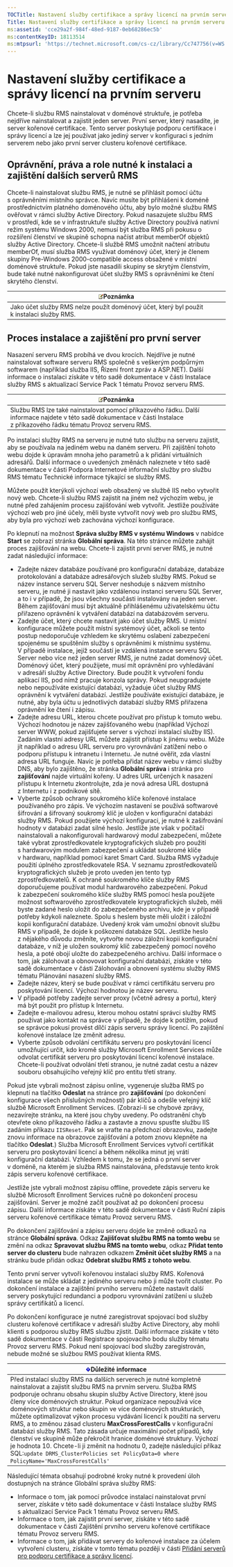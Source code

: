 ```yaml
---
TOCTitle: Nastavení služby certifikace a správy licencí na prvním serveru
Title: Nastavení služby certifikace a správy licencí na prvním serveru
ms:assetid: 'cce29a2f-984f-48ed-9187-0eb68286ec5b'
ms:contentKeyID: 18113514
ms:mtpsurl: 'https://technet.microsoft.com/cs-cz/library/Cc747756(v=WS.10)'
---
```


Nastavení služby certifikace a správy licencí na prvním serveru
===============================================================

Chcete-li službu RMS nainstalovat v doménové struktuře, je potřeba nejdříve nainstalovat a zajistit jeden server. První server, který nasadíte, je server kořenové certifikace. Tento server poskytuje podporu certifikace i správy licencí a lze jej používat jako jediný server v konfiguraci s jedním serverem nebo jako první server clusteru kořenové certifikace.

Oprávnění, práva a role nutné k instalaci a zajištění dalších serverů RMS
-------------------------------------------------------------------------

Chcete-li nainstalovat službu RMS, je nutné se přihlásit pomocí účtu s oprávněními místního správce. Navíc musíte být přihlášeni k doméně prostřednictvím platného doménového účtu, aby bylo možné službu RMS ověřovat v rámci služby Active Directory. Pokud nasazujete službu RMS v prostředí, kde se v infrastruktuře služby Active Directory používá nativní režim systému Windows 2000, nemusí být služba RMS při pokusu o rozšíření členství ve skupině schopna načíst atribut memberOf objektů služby Active Directory. Chcete-li službě RMS umožnit načtení atributu memberOf, musí služba RMS využívat doménový účet, který je členem skupiny Pre-Windows 2000-compatible access obsažené v místní doménové struktuře. Pokud jste nasadili skupiny se skrytým členstvím, bude také nutné nakonfigurovat účet služby RMS s oprávněními ke čtení skrytého členství.

| ![](images/Cc747756.note(WS.10).gif)Poznámka                 |
|-------------------------------------------------------------------------------------------|
| Jako účet služby RMS nelze použít doménový účet, který byl použit k instalaci služby RMS. |

Proces instalace a zajištění pro první server
---------------------------------------------

Nasazení serveru RMS probíhá ve dvou krocích. Nejdříve je nutné nainstalovat software serveru RMS společně s veškerým podpůrným softwarem (například služba IIS, Řízení front zpráv a ASP.NET). Další informace o instalaci získáte v této sadě dokumentace v části Instalace služby RMS s aktualizací Service Pack 1 tématu Provoz serveru RMS.

| ![](images/Cc747756.note(WS.10).gif)Poznámka                                                                                                   |
|-----------------------------------------------------------------------------------------------------------------------------------------------------------------------------|
| Službu RMS lze také nainstalovat pomocí příkazového řádku. Další informace najdete v této sadě dokumentace v části Instalace z příkazového řádku tématu Provoz serveru RMS. |

Po instalaci služby RMS na serveru je nutné tuto službu na serveru zajistit, aby se používala na jediném webu na daném serveru. Při zajištění tohoto webu dojde k úpravám mnoha jeho parametrů a k přidání virtuálních adresářů. Další informace o uvedených změnách naleznete v této sadě dokumentace v části Podpora Internetové informační služby pro službu RMS tématu Technické informace týkající se služby RMS.

Můžete použít kterýkoli výchozí web obsažený ve službě IIS nebo vytvořit nový web. Chcete-li službu RMS zajistit na jiném než výchozím webu, je nutné před zahájením procesu zajišťování web vytvořit. Jestliže používáte výchozí web pro jiné účely, měli byste vytvořit nový web pro službu RMS, aby byla pro výchozí web zachována výchozí konfigurace.

Po klepnutí na možnost **Správa služby RMS v systému Windows** v nabídce **Start** se zobrazí stránka **Globální správa**. Na této stránce můžete zahájit proces zajišťování na webu. Chcete-li zajistit první server RMS, je nutné zadat následující informace:

-   Zadejte název databáze používané pro konfigurační databáze, databáze protokolování a databáze adresářových služeb služby RMS.
    Pokud se název instance serveru SQL Server neshoduje s názvem místního serveru, je nutné ji nastavit jako vzdálenou instanci serveru SQL Server, a to i v případě, že jsou všechny součásti instalovány na jeden server.
    Během zajišťování musí být aktuálně přihlášenému uživatelskému účtu přiřazeno oprávnění k vytváření databází na databázovém serveru.
-   Zadejte účet, který chcete nastavit jako účet služby RMS. U místní konfigurace můžete použít místní systémový účet, ačkoli se tento postup nedoporučuje vzhledem ke skrytému oslabení zabezpečení spojenému se spuštěním služby s oprávněními k místnímu systému.
    V případě instalace, jejíž součástí je vzdálená instance serveru SQL Server nebo více než jeden server RMS, je nutné zadat doménový účet. Doménový účet, který použijete, musí mít oprávnění pro vyhledávání v adresáři služby Active Directory. Bude použit k vytvoření fondu aplikací IIS, pod nímž pracuje konzola správy. Pokud neupgradujete nebo nepoužíváte existující databázi, vyžaduje účet služby RMS oprávnění k vytváření databází. Jestliže používáte existující databáze, je nutné, aby byla účtu u jednotlivých databází služby RMS přiřazena oprávnění ke čtení i zápisu.
-   Zadejte adresu URL, kterou chcete používat pro přístup k tomuto webu. Výchozí hodnotou je název zajišťovaného webu (například Výchozí server WWW, pokud zajišťujete server s výchozí instalací služby IIS). Zadáním vlastní adresy URL můžete zajistit přístup k jinému webu. Může jít například o adresu URL serveru pro vyrovnávání zatížení nebo o podporu přístupu k intranetu i Internetu. Je nutné ověřit, zda vlastní adresa URL funguje. Navíc je potřeba přidat název webu v rámci služby DNS, aby bylo zajištěno, že stránka **Globální správa** i stránka pro **zajišťování** najde virtuální kořeny. U adres URL určených k nasazení přístupu k Internetu zkontrolujte, zda je nová adresa URL dostupná z Internetu i z podnikové sítě.
-   Vyberte způsob ochrany soukromého klíče kořenové instalace používaného pro zápis. Ve výchozím nastavení se používá softwarové šifrování a šifrovaný soukromý klíč je uložen v konfigurační databázi služby RMS. Pokud použijete výchozí konfiguraci, je nutné k zašifrování hodnoty v databázi zadat silné heslo.
    Jestliže jste však v počítači nainstalovali a nakonfigurovali hardwarový modul zabezpečení, můžete také vybrat zprostředkovatele kryptografických služeb pro použití s hardwarovým modulem zabezpečení a ukládat soukromé klíče v hardwaru, například pomocí karet Smart Card. Služba RMS vyžaduje použití úplného zprostředkovatele RSA. V seznamu zprostředkovatelů kryptografických služeb je proto uveden jen tento typ zprostředkovatelů. K ochraně soukromého klíče služby RMS doporučujeme používat modul hardwarového zabezpečení.
    Pokud k zabezpečení soukromého klíče služby RMS pomocí hesla použijete možnost softwarového zprostředkovatele kryptografických služeb, měli byste zadané heslo uložit do zabezpečeného archivu, kde je v případě potřeby kdykoli naleznete. Spolu s heslem byste měli uložit i záložní kopii konfigurační databáze. Uvedený krok vám umožní obnovit službu RMS v případě, že dojde k poškození databáze SQL. Jestliže heslo z nějakého důvodu změníte, vytvořte novou záložní kopii konfigurační databáze, v níž je uložen soukromý klíč zabezpečený pomocí nového hesla, a poté obojí uložte do zabezpečeného archivu. Další informace o tom, jak zálohovat a obnovovat konfigurační databázi, získáte v této sadě dokumentace v části Zálohování a obnovení systému služby RMS tématu Plánování nasazení služby RMS.
-   Zadejte název, který se bude používat v rámci certifikátu serveru pro poskytování licencí. Výchozí hodnotou je název serveru.
-   V případě potřeby zadejte server proxy (včetně adresy a portu), který má být použit pro přístup k Internetu.
-   Zadejte e-mailovou adresu, kterou mohou ostatní správci služby RMS používat jako kontakt na správce v případě, že dojde k potížím, pokud se správce pokusí provést dílčí zápis serveru správy licencí. Po zajištění kořenové instalace lze změnit adresu.
-   Vyberte způsob odvolání certifikátu serveru pro poskytování licencí umožňující určit, kdo kromě služby Microsoft Enrollment Services může odvolat certifikát serveru pro poskytování licencí kořenové instalace. Chcete-li používat odvolání třetí stranou, je nutné zadat cestu a název souboru obsahujícího veřejný klíč pro entitu třetí strany.

Pokud jste vybrali možnost zápisu online, vygeneruje služba RMS po klepnutí na tlačítko **Odeslat** na stránce pro **zajišťování** (po dokončení konfigurace všech příslušných možností) pár klíčů a odešle veřejný klíč službě Microsoft Enrollment Services. (Zobrazí-li se chybové zprávy, nezavírejte stránku, na které jsou chyby uvedeny. Po odstranění chyb otevřete okno příkazového řádku a zastavte a znovu spusťte službu IIS zadáním příkazu `IISReset`. Pak se vraťte na předchozí obrazovku, zadejte znovu informace na obrazovce zajišťování a potom znovu klepněte na tlačítko **Odeslat**.) Služba Microsoft Enrollment Services vytvoří certifikát serveru pro poskytování licencí a během několika minut jej vrátí konfigurační databázi. Vzhledem k tomu, že se jedná o první server v doméně, na kterém je služba RMS nainstalována, představuje tento krok zápis serveru kořenové certifikace.

Jestliže jste vybrali možnost zápisu offline, provedete zápis serveru ke službě Microsoft Enrollment Services ručně po dokončení procesu zajišťování. Server je možné začít používat až po dokončení procesu zápisu. Další informace získáte v této sadě dokumentace v části Ruční zápis serveru kořenové certifikace tématu Provoz serveru RMS.

Po dokončení zajišťování a zápisu serveru dojde ke změně odkazů na stránce **Globální správa**. Odkaz **Zajišťovat službu RMS na tomto webu** se změní na odkaz **Spravovat službu RMS na tomto webu**, odkaz **Přidat tento server do clusteru** bude nahrazen odkazem **Změnit účet služby RMS** a na stránku bude přidán odkaz **Odebrat službu RMS z tohoto webu**.

Tento první server vytvoří kořenovou instalaci služby RMS. Kořenová instalace se může skládat z jediného serveru nebo ji může tvořit cluster. Po dokončení instalace a zajištění prvního serveru můžete nastavit další servery poskytující redundanci a podporu vyrovnávání zatížení u služeb správy certifikátů a licencí.

Po dokončení konfigurace je nutné zaregistrovat spojovací bod služby clusteru kořenové certifikace v adresáři služby Active Directory, aby mohli klienti s podporou služby RMS službu zjistit. Další informace získáte v této sadě dokumentace v části Registrace spojovacího bodu služby tématu Provoz serveru RMS. Pokud není spojovací bod služby zaregistrován, nebude možné se službou RMS používat klienta RMS.

| ![](images/Cc747756.Important(WS.10).gif)Důležité informace                                                                                                                                                                                                                                                                                                                                                                                                                                                                                                                                                                                                                                                                                                                 |
|----------------------------------------------------------------------------------------------------------------------------------------------------------------------------------------------------------------------------------------------------------------------------------------------------------------------------------------------------------------------------------------------------------------------------------------------------------------------------------------------------------------------------------------------------------------------------------------------------------------------------------------------------------------------------------------------------------------------------------------------------------------------------------------------------------|
| Před instalací služby RMS na dalších serverech je nutné kompletně nainstalovat a zajistit službu RMS na prvním serveru. Služba RMS podporuje ochranu obsahu skupin služby Active Directory, které jsou členy více doménových struktur. Pokud organizace nepoužívá více doménových struktur nebo skupin ve více doménových strukturách, můžete optimalizovat výkon procesu vydávání licencí k použití na serveru RMS, a to změnou zásad clusteru **MaxCrossForestCalls** v konfigurační databázi služby RMS. Tato zásada určuje maximální počet případů, kdy členství ve skupině může překročit hranice doménové struktury. Výchozí je hodnota 10. Chcete-li ji změnit na hodnotu 0, zadejte následující příkaz SQL:`update DRMS_ClusterPolicies set PolicyData=0 where PolicyName='MaxCrossForestCalls'` |

Následující témata obsahují podrobné kroky nutné k provedení úloh dostupných na stránce Globální správa služby RMS:

-   Informace o tom, jak pomocí průvodce instalací nainstalovat první server, získáte v této sadě dokumentace v části Instalace služby RMS s aktualizací Service Pack 1 tématu Provoz serveru RMS.
-   Informace o tom, jak zajistit první server, získáte v této sadě dokumentace v části Zajištění prvního serveru kořenové certifikace tématu Provoz serveru RMS.
-   Informace o tom, jak přidávat servery do kořenové instalace za účelem vytvoření clusteru, získáte v tomto tématu později v části [Přidání serverů pro podporu certifikace a správy licencí](https://technet.microsoft.com/089ceb62-2a96-444f-ab42-1d5deaabd0c3).
